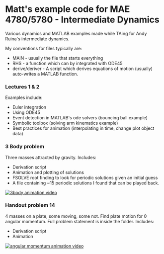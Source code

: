 # Matt's example code for MAE 4780/5780 - Intermediate Dynamics
Various dynamics and MATLAB examples made while TAing for Andy Ruina's intermediate dynamics.

My conventions for files typically are:

* MAIN - usually the file that starts everything
* RHS - a function which can by integrated with ODE45
* derive/deriver - A script which derives equations of motion (usually) auto-writes a MATLAB function.

### Lectures 1 & 2
Examples include:
* Euler integration
* Using ODE45
* Event detection in MATLAB's ode solvers (bouncing ball example)
* Symbolic toolbox (solving arm kinematics example)
* Best practices for animation (interpolating in time, change plot object data)

### 3 Body problem
Three masses attracted by gravity. Includes:
* Derivation script
* Animation and plotting of solutions
* FSOLVE root finding to look for periodic solutions given an initial guess
* A file containing ~15 periodic solutions I found that can be played back.   

[![3body animation video](https://img.youtube.com/vi/8_RRZcqBEAc/0.jpg)](https://www.youtube.com/watch?v=8_RRZcqBEAc)

### Handout problem 14
4 masses on a plate, some moving, some not. Find plate motion for 0 angular momentum.
Full problem statement is inside the folder. Includes:
* Derivation script
* Animation   

[![angular momentum animation video](https://img.youtube.com/vi/f4t5e0GKEBk/0.jpg)](https://www.youtube.com/watch?v=f4t5e0GKEBk)

